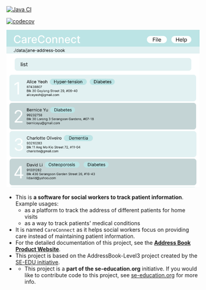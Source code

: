 [![Java CI](https://github.com/AY2425S2-CS2103T-T17-2/tp/actions/workflows/gradle.yml/badge.svg)](https://github.com/AY2425S2-CS2103T-T17-2/tp/actions/workflows/gradle.yml)

[![codecov](https://codecov.io/gh/AY2425S2-CS2103T-T17-2/tp/graph/badge.svg?token=06RUNDOSDO)](https://codecov.io/gh/AY2425S2-CS2103T-T17-2/tp)

![Ui](docs/images/Ui.png)

* This is **a software for social workers to track patient information**.<br>
  Example usages:
  * as a platform to track the address of different patients for home visits
  * as a way to track patients' medical conditions
* It is named `CareConnect` as it helps social workers focus on providing care instead of maintaining patient information.
* For the detailed documentation of this project, see the **[Address Book Product Website](https://se-education.org/addressbook-level3)**.
* This project is based on the AddressBook-Level3 project created by the [SE-EDU initiative](https://se-education.org).
* * This project is a **part of the se-education.org** initiative. If you would like to contribute code to this project, see [se-education.org](https://se-education.org/#contributing-to-se-edu) for more info.